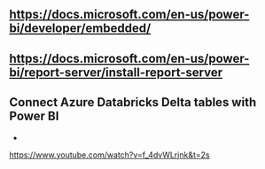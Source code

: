 ## https://docs.microsoft.com/en-us/power-bi/developer/embedded/

## https://docs.microsoft.com/en-us/power-bi/report-server/install-report-server


## Connect Azure Databricks Delta tables with Power BI  
- 
https://www.youtube.com/watch?v=f_4dvWLrjnk&t=2s
